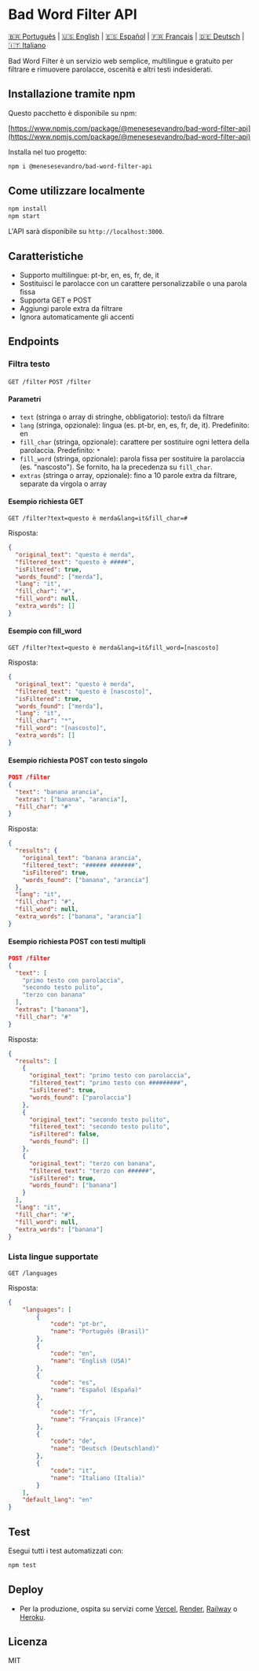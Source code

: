 # Bad Word Filter API

[🇧🇷 Português](README.pt.md) | [🇺🇸 English](README.md) | [🇪🇸 Español](README.es.md) | [🇫🇷 Français](README.fr.md) | [🇩🇪 Deutsch](README.de.md) | [🇮🇹 Italiano](README.it.md)

Bad Word Filter è un servizio web semplice, multilingue e gratuito per filtrare e rimuovere parolacce, oscenità e altri testi indesiderati.

## Installazione tramite npm

Questo pacchetto è disponibile su npm:

[https://www.npmjs.com/package/@menesesevandro/bad-word-filter-api](https://www.npmjs.com/package/@menesesevandro/bad-word-filter-api)

Installa nel tuo progetto:
```bash
npm i @menesesevandro/bad-word-filter-api
```

## Come utilizzare localmente

```bash
npm install
npm start
```
L'API sarà disponibile su `http://localhost:3000`.

## Caratteristiche
- Supporto multilingue: pt-br, en, es, fr, de, it
- Sostituisci le parolacce con un carattere personalizzabile o una parola fissa
- Supporta GET e POST
- Aggiungi parole extra da filtrare
- Ignora automaticamente gli accenti

## Endpoints

### Filtra testo
`GET /filter`
`POST /filter`

#### Parametri
- `text` (stringa o array di stringhe, obbligatorio): testo/i da filtrare
- `lang` (stringa, opzionale): lingua (es. pt-br, en, es, fr, de, it). Predefinito: en
- `fill_char` (stringa, opzionale): carattere per sostituire ogni lettera della parolaccia. Predefinito: `*`
- `fill_word` (stringa, opzionale): parola fissa per sostituire la parolaccia (es. "nascosto"). Se fornito, ha la precedenza su `fill_char`.
- `extras` (stringa o array, opzionale): fino a 10 parole extra da filtrare, separate da virgola o array

#### Esempio richiesta GET
```
GET /filter?text=questo è merda&lang=it&fill_char=#
```
Risposta:
```json
{
  "original_text": "questo è merda",
  "filtered_text": "questo è #####",
  "isFiltered": true,
  "words_found": ["merda"],
  "lang": "it",
  "fill_char": "#",
  "fill_word": null,
  "extra_words": []
}
```

#### Esempio con fill_word
```
GET /filter?text=questo è merda&lang=it&fill_word=[nascosto]
```
Risposta:
```json
{
  "original_text": "questo è merda",
  "filtered_text": "questo è [nascosto]",
  "isFiltered": true,
  "words_found": ["merda"],
  "lang": "it",
  "fill_char": "*",
  "fill_word": "[nascosto]",
  "extra_words": []
}
```

#### Esempio richiesta POST con testo singolo
```json
POST /filter
{
  "text": "banana arancia",
  "extras": ["banana", "arancia"],
  "fill_char": "#"
}
```
Risposta:
```json
{
  "results": {
    "original_text": "banana arancia",
    "filtered_text": "###### #######",
    "isFiltered": true,
    "words_found": ["banana", "arancia"]
  },
  "lang": "it",
  "fill_char": "#",
  "fill_word": null,
  "extra_words": ["banana", "arancia"]
}
```

#### Esempio richiesta POST con testi multipli
```json
POST /filter
{
  "text": [
    "primo testo con parolaccia",
    "secondo testo pulito",
    "terzo con banana"
  ],
  "extras": ["banana"],
  "fill_char": "#"
}
```
Risposta:
```json
{
  "results": [
    {
      "original_text": "primo testo con parolaccia",
      "filtered_text": "primo testo con #########",
      "isFiltered": true,
      "words_found": ["parolaccia"]
    },
    {
      "original_text": "secondo testo pulito",
      "filtered_text": "secondo testo pulito",
      "isFiltered": false,
      "words_found": []
    },
    {
      "original_text": "terzo con banana",
      "filtered_text": "terzo con ######",
      "isFiltered": true,
      "words_found": ["banana"]
    }
  ],
  "lang": "it",
  "fill_char": "#",
  "fill_word": null,
  "extra_words": ["banana"]
}
```

### Lista lingue supportate
`GET /languages`

Risposta:
```json
{
    "languages": [
        {
            "code": "pt-br",
            "name": "Português (Brasil)"
        },
        {
            "code": "en",
            "name": "English (USA)"
        },
        {
            "code": "es",
            "name": "Español (España)"
        },
        {
            "code": "fr",
            "name": "Français (France)"
        },
        {
            "code": "de",
            "name": "Deutsch (Deutschland)"
        },
        {
            "code": "it",
            "name": "Italiano (Italia)"
        }
    ],
    "default_lang": "en"
}
```

## Test
Esegui tutti i test automatizzati con:
```bash
npm test
```

## Deploy
- Per la produzione, ospita su servizi come [Vercel](https://vercel.com/), [Render](https://render.com/), [Railway](https://railway.app/) o [Heroku](https://heroku.com/).

## Licenza
MIT
